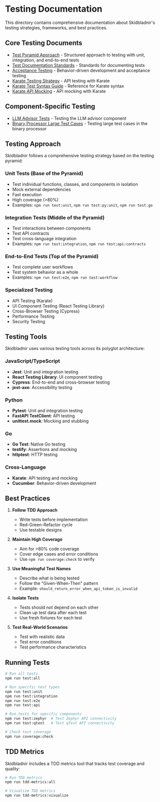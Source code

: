 # Testing Documentation

This directory contains comprehensive documentation about Skidbladnir's testing strategies, frameworks, and best practices.

## Core Testing Documents

- [Test Pyramid Approach](test-pyramid-approach.md) - Structured approach to testing with unit, integration, and end-to-end tests
- [Test Documentation Standards](test-documentation-standards.md) - Standards for documenting tests
- [Acceptance Testing](acceptance-testing.md) - Behavior-driven development and acceptance testing
- [Karate Testing Strategy](karate-testing-strategy.md) - API testing with Karate
- [Karate Test Syntax Guide](karate-test-syntax-guide.md) - Reference for Karate syntax
- [Karate API Mocking](karate-api-mocking.md) - API mocking with Karate

## Component-Specific Testing

- [LLM Advisor Tests](llm-advisor-tests.md) - Testing the LLM advisor component
- [Binary Processor Large Test Cases](../binary-processor-large-testcases.md) - Testing large test cases in the binary processor

## Testing Approach

Skidbladnir follows a comprehensive testing strategy based on the testing pyramid:

### Unit Tests (Base of the Pyramid)
- Test individual functions, classes, and components in isolation
- Mock external dependencies
- Fast execution
- High coverage (>80%)
- Examples: `npm run test:unit`, `npm run test:py:unit`, `npm run test:go`

### Integration Tests (Middle of the Pyramid)
- Test interactions between components
- Test API contracts
- Test cross-language integration
- Examples: `npm run test:integration`, `npm run test:api:contracts`

### End-to-End Tests (Top of the Pyramid)
- Test complete user workflows
- Test system behavior as a whole
- Examples: `npm run test:e2e`, `npm run test:workflow`

### Specialized Testing
- API Testing (Karate)
- UI Component Testing (React Testing Library)
- Cross-Browser Testing (Cypress)
- Performance Testing
- Security Testing

## Testing Tools

Skidbladnir uses various testing tools across its polyglot architecture:

### JavaScript/TypeScript
- **Jest**: Unit and integration testing
- **React Testing Library**: UI component testing
- **Cypress**: End-to-end and cross-browser testing
- **jest-axe**: Accessibility testing

### Python
- **Pytest**: Unit and integration testing
- **FastAPI TestClient**: API testing
- **unittest.mock**: Mocking and stubbing

### Go
- **Go Test**: Native Go testing
- **testify**: Assertions and mocking
- **httptest**: HTTP testing

### Cross-Language
- **Karate**: API testing and mocking
- **Cucumber**: Behavior-driven development

## Best Practices

1. **Follow TDD Approach**
   - Write tests before implementation
   - Red-Green-Refactor cycle
   - Use testable designs

2. **Maintain High Coverage**
   - Aim for >80% code coverage
   - Cover edge cases and error conditions
   - Use `npm run coverage:check` to verify

3. **Use Meaningful Test Names**
   - Describe what is being tested
   - Follow the "Given-When-Then" pattern
   - Example: `should_return_error_when_api_token_is_invalid`

4. **Isolate Tests**
   - Tests should not depend on each other
   - Clean up test data after each test
   - Use fresh fixtures for each test

5. **Test Real-World Scenarios**
   - Test with realistic data
   - Test error conditions
   - Test performance characteristics

## Running Tests

```bash
# Run all tests
npm run test:all

# Run specific test types
npm run test:unit
npm run test:integration
npm run test:e2e
npm run test:api

# Run tests for specific components
npm run test:zephyr  # Test Zephyr API connectivity
npm run test:qtest   # Test qTest API connectivity

# Check test coverage
npm run coverage:check
```

## TDD Metrics

Skidbladnir includes a TDD metrics tool that tracks test coverage and quality:

```bash
# Run TDD metrics
npm run tdd-metrics:all

# Visualize TDD metrics
npm run tdd-metrics:visualize
```